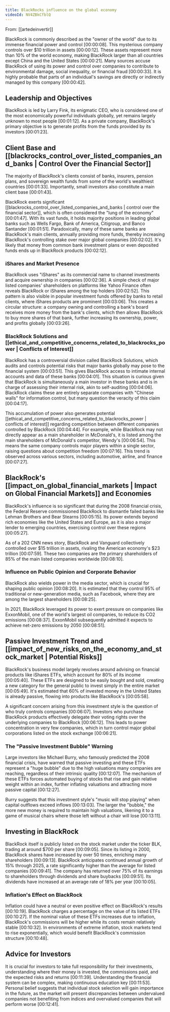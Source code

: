 ```yaml
---
title: BlackRocks influence on the global economy
videoId: NV4ZBkCfblQ
---
```


From: [[artedeinvertir]] <br/> 

BlackRock is commonly described as the "owner of the world" due to its immense financial power and control <a class="yt-timestamp" data-t="00:00:08">[00:00:08]</a>. This mysterious company controls over $10 trillion in assets <a class="yt-timestamp" data-t="00:00:12">[00:00:12]</a>. These assets represent more than 10% of the world economy, making BlackRock larger than all countries except China and the United States <a class="yt-timestamp" data-t="00:00:21">[00:00:21]</a>. Many sources accuse BlackRock of using its power and control over companies to contribute to environmental damage, social inequality, or financial fraud <a class="yt-timestamp" data-t="00:00:33">[00:00:33]</a>. It is highly probable that parts of an individual's savings are directly or indirectly managed by this company <a class="yt-timestamp" data-t="00:00:42">[00:00:42]</a>.

## Leadership and Objectives

BlackRock is led by Larry Fink, its enigmatic CEO, who is considered one of the most economically powerful individuals globally, yet remains largely unknown to most people <a class="yt-timestamp" data-t="00:01:12">[00:01:12]</a>. As a private company, BlackRock's primary objective is to generate profits from the funds provided by its investors <a class="yt-timestamp" data-t="00:01:23">[00:01:23]</a>.

## Client Base and [[blackrocks_control_over_listed_companies_and_banks | Control Over the Financial Sector]]

The majority of BlackRock's clients consist of banks, insurers, pension plans, and sovereign wealth funds from some of the world's wealthiest countries <a class="yt-timestamp" data-t="00:01:33">[00:01:33]</a>. Importantly, small investors also constitute a main client base <a class="yt-timestamp" data-t="00:01:43">[00:01:43]</a>.

BlackRock exerts significant [[blackrocks_control_over_listed_companies_and_banks | control over the financial sector]], which is often considered the "lung of the economy" <a class="yt-timestamp" data-t="00:01:47">[00:01:47]</a>. With its vast funds, it holds majority positions in leading global banks such as Wells Fargo, Bank of America, Citigroup, and Banco Santander <a class="yt-timestamp" data-t="00:01:51">[00:01:51]</a>. Paradoxically, many of these same banks are BlackRock's main clients, annually providing more funds, thereby increasing BlackRock's controlling stake over major global companies <a class="yt-timestamp" data-t="00:02:02">[00:02:02]</a>. It's likely that money from common bank investment plans or even deposited funds ends up in BlackRock products <a class="yt-timestamp" data-t="00:02:12">[00:02:12]</a>.

### iShares and Market Presence

BlackRock uses "iShares" as its commercial name to channel investments and acquire ownership in companies <a class="yt-timestamp" data-t="00:02:36">[00:02:36]</a>. A simple check of major listed companies' shareholders on platforms like Yahoo Finance often reveals BlackRock or iShares among the top holders <a class="yt-timestamp" data-t="00:02:52">[00:02:52]</a>. This pattern is also visible in popular investment funds offered by banks to retail clients, where iShares products are prominent <a class="yt-timestamp" data-t="00:03:06">[00:03:06]</a>. This creates a circular structure: a company owning and controlling a bank's board receives more money from the bank's clients, which then allows BlackRock to buy more shares of that bank, further increasing its ownership, power, and profits globally <a class="yt-timestamp" data-t="00:03:26">[00:03:26]</a>.

### BlackRock Solutions and [[ethical_and_competitive_concerns_related_to_blackrocks_power | Conflicts of Interest]]

BlackRock has a controversial division called BlackRock Solutions, which audits and controls potential risks that major banks globally may pose to the financial system <a class="yt-timestamp" data-t="00:03:51">[00:03:51]</a>. This gives BlackRock access to intimate internal accounts and data of these banks <a class="yt-timestamp" data-t="00:04:01">[00:04:01]</a>. This situation is curious given that BlackRock is simultaneously a main investor in these banks and is in charge of assessing their internal risk, akin to self-auditing <a class="yt-timestamp" data-t="00:04:06">[00:04:06]</a>. BlackRock claims these are entirely separate companies with "Chinese walls" for information control, but many question the veracity of this claim <a class="yt-timestamp" data-t="00:04:17">[00:04:17]</a>.

This accumulation of power also generates potential [[ethical_and_competitive_concerns_related_to_blackrocks_power | conflicts of interest]] regarding competition between different companies controlled by BlackRock <a class="yt-timestamp" data-t="00:04:44">[00:04:44]</a>. For example, while BlackRock may not directly appear as a main shareholder in McDonald's, it is listed among the main shareholders of McDonald's competitor, Wendy's <a class="yt-timestamp" data-t="00:06:54">[00:06:54]</a>. This means the same company controls major players within a single sector, raising questions about competition freedom <a class="yt-timestamp" data-t="00:07:16">[00:07:16]</a>. This trend is observed across various sectors, including automotive, airline, and finance <a class="yt-timestamp" data-t="00:07:27">[00:07:27]</a>.

## BlackRock's [[impact_on_global_financial_markets | Impact on Global Financial Markets]] and Economies

BlackRock's influence is so significant that during the 2008 financial crisis, the Federal Reserve commissioned BlackRock to dismantle failed banks like Lehman Brothers and Bear Stearns <a class="yt-timestamp" data-t="00:05:15">[00:05:15]</a>. Its power extends beyond rich economies like the United States and Europe, as it is also a major lender to emerging countries, exercising control over these regions <a class="yt-timestamp" data-t="00:05:27">[00:05:27]</a>.

As of a 202 CNN news story, BlackRock and Vanguard collectively controlled over $15 trillion in assets, rivaling the American economy's $23 trillion <a class="yt-timestamp" data-t="00:07:59">[00:07:59]</a>. These two companies are the primary shareholders of 85% of the main listed companies worldwide <a class="yt-timestamp" data-t="00:08:10">[00:08:10]</a>.

### Influence on Public Opinion and Corporate Behavior

BlackRock also wields power in the media sector, which is crucial for shaping public opinion <a class="yt-timestamp" data-t="00:08:20">[00:08:20]</a>. It is estimated that they control 95% of traditional or new-generation media, such as Facebook, where they are among the largest shareholders <a class="yt-timestamp" data-t="00:08:25">[00:08:25]</a>.

In 2021, BlackRock leveraged its power to exert pressure on companies like ExxonMobil, one of the world's largest oil companies, to reduce its CO2 emissions <a class="yt-timestamp" data-t="00:08:37">[00:08:37]</a>. ExxonMobil subsequently admitted it expects to achieve net-zero emissions by 2050 <a class="yt-timestamp" data-t="00:08:51">[00:08:51]</a>.

## Passive Investment Trend and [[impact_of_new_risks_on_the_economy_and_stock_market | Potential Risks]]

BlackRock's business model largely revolves around advising on financial products like iShares ETFs, which account for 80% of its income <a class="yt-timestamp" data-t="00:05:40">[00:05:40]</a>. These ETFs are designed to be easily bought and sold, creating a new category for the general public to invest simply in the entire market <a class="yt-timestamp" data-t="00:05:49">[00:05:49]</a>. It's estimated that 60% of invested money in the United States is already passive, flowing into products like BlackRock's <a class="yt-timestamp" data-t="00:05:58">[00:05:58]</a>.

A significant concern arising from this investment style is the question of who truly controls companies <a class="yt-timestamp" data-t="00:06:07">[00:06:07]</a>. Investors who purchase BlackRock products effectively delegate their voting rights over the underlying companies to BlackRock <a class="yt-timestamp" data-t="00:06:12">[00:06:12]</a>. This leads to power concentration in very few companies, which in turn control major global corporations listed on the stock exchange <a class="yt-timestamp" data-t="00:06:21">[00:06:21]</a>.

### The "Passive Investment Bubble" Warning

Large investors like Michael Burry, who famously predicted the 2008 financial crisis, have warned that passive investing and these ETFs represent a "huge bubble" due to the high valuations many companies are reaching, regardless of their intrinsic quality <a class="yt-timestamp" data-t="00:12:07">[00:12:07]</a>. The mechanism of these ETFs forces automated buying of stocks that rise and gain relative weight within an index, further inflating valuations and attracting more passive capital <a class="yt-timestamp" data-t="00:12:27">[00:12:27]</a>.

Burry suggests that this investment style's "music will stop playing" when capital outflows exceed inflows <a class="yt-timestamp" data-t="00:13:03">[00:13:03]</a>. The larger the "bubble," the more new money is required to maintain high valuations, likening it to a game of musical chairs where those left without a chair will lose <a class="yt-timestamp" data-t="00:13:11">[00:13:11]</a>.

## Investing in BlackRock

BlackRock itself is publicly listed on the stock market under the ticker BLK, trading at around $700 per share <a class="yt-timestamp" data-t="00:09:05">[00:09:05]</a>. Since its listing in 2000, BlackRock shares have increased by over 50 times, enriching many shareholders <a class="yt-timestamp" data-t="00:09:13">[00:09:13]</a>. BlackRock anticipates continued annual growth of 15% through 2025, a rate significantly higher than the average for listed companies <a class="yt-timestamp" data-t="00:09:41">[00:09:41]</a>. The company has returned over 75% of its earnings to shareholders through dividends and share buybacks <a class="yt-timestamp" data-t="00:09:51">[00:09:51]</a>. Its dividends have increased at an average rate of 18% per year <a class="yt-timestamp" data-t="00:10:05">[00:10:05]</a>.

### Inflation's Effect on BlackRock

Inflation could have a neutral or even positive effect on BlackRock's results <a class="yt-timestamp" data-t="00:10:19">[00:10:19]</a>. BlackRock charges a percentage on the value of its listed ETFs <a class="yt-timestamp" data-t="00:10:27">[00:10:27]</a>. If the nominal value of these ETFs increases due to inflation, BlackRock's commissions will be higher while its costs remain relatively stable <a class="yt-timestamp" data-t="00:10:32">[00:10:32]</a>. In environments of extreme inflation, stock markets tend to rise exponentially, which would benefit BlackRock's commission structure <a class="yt-timestamp" data-t="00:10:48">[00:10:48]</a>.

## Advice for Investors

It is crucial for investors to take full responsibility for their investments, understanding where their money is invested, the commissions paid, and the expected risks and returns <a class="yt-timestamp" data-t="00:11:39">[00:11:39]</a>. Understanding the financial system can be complex, making continuous education key <a class="yt-timestamp" data-t="00:11:53">[00:11:53]</a>. Personal belief suggests that individual stock selection will gain importance in the future, as the market will present discrepancies between undervalued companies not benefiting from indices and overvalued companies that will perform worse <a class="yt-timestamp" data-t="00:12:41">[00:12:41]</a>.
